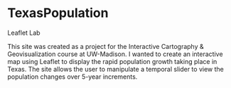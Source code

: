 # TexasPopulation
Leaflet Lab

This site was created as a project for the Interactive Cartography & Geovisualization course at UW-Madison. I wanted to create an interactive map using Leaflet to display the rapid population growth taking place in Texas. The site allows the user to manipulate a temporal slider to view the population changes over 5-year increments.
